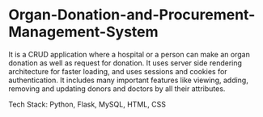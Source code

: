 # Organ-Donation-and-Procurement-Management-System

It is a CRUD application where a hospital or a person can make an organ donation as well as request for donation.
It uses server side rendering architecture for faster loading, and uses sessions and cookies for authentication.
It includes many important features like viewing, adding, removing and updating donors and doctors by all their attributes.

Tech Stack: Python, Flask, MySQL, HTML, CSS
